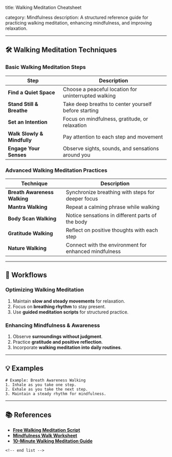 title: Walking Meditation Cheatsheet

category: Mindfulness
description: A structured reference guide for practicing walking meditation, enhancing mindfulness, and improving relaxation.

---

## 🛠️ Walking Meditation Techniques

### **Basic Walking Meditation Steps**

| Step                              | Description                                          |
| --------------------------------- | ---------------------------------------------------- |
| **Find a Quiet Space**      | Choose a peaceful location for uninterrupted walking |
| **Stand Still & Breathe**   | Take deep breaths to center yourself before starting |
| **Set an Intention**        | Focus on mindfulness, gratitude, or relaxation       |
| **Walk Slowly & Mindfully** | Pay attention to each step and movement              |
| **Engage Your Senses**      | Observe sights, sounds, and sensations around you    |

### **Advanced Walking Meditation Practices**

| Technique                          | Description                                           |
| ---------------------------------- | ----------------------------------------------------- |
| **Breath Awareness Walking** | Synchronize breathing with steps for deeper focus     |
| **Mantra Walking**           | Repeat a calming phrase while walking                 |
| **Body Scan Walking**        | Notice sensations in different parts of the body      |
| **Gratitude Walking**        | Reflect on positive thoughts with each step           |
| **Nature Walking**           | Connect with the environment for enhanced mindfulness |

---

## 🔄 Workflows

### **Optimizing Walking Meditation**

1. Maintain **slow and steady movements** for relaxation.
2. Focus on **breathing rhythm** to stay present.
3. Use **guided meditation scripts** for structured practice.

### **Enhancing Mindfulness & Awareness**

1. Observe **surroundings without judgment**.
2. Practice **gratitude and positive reflection**.
3. Incorporate **walking meditation into daily routines**.

---

## 💡 Examples

```plaintext
# Example: Breath Awareness Walking
1. Inhale as you take one step.  
2. Exhale as you take the next step.  
3. Maintain a steady rhythm for mindfulness.  
```

---

## 📚 References

- **[Free Walking Meditation Script](https://www.pocketmindfulness.com/walking-meditation/)**
- **[Mindfulness Walk Worksheet](https://www.carepatron.com/templates/mindfulness-walk-worksheet)**
- **[10-Minute Walking Meditation Guide](https://neuroadviser.com/wp-content/uploads/2024/08/10-Minute-Walking-Meditation-Script.pdf)**

```
<!-- end list -->
```
